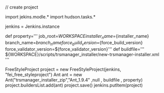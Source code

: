 // create project 

import  jekins.modle.*
import hudson.tasks.*
  
jenkins = Jenkins.instance

def property='''
job_root=${WORKSPACE}
installer_name=${installer_name}
branch_name=${branch_name}
force_build_version=${force_build_version}
force_validator_version=${force_validator_version}'''
def buildfile='''
${WORKSPACE}/scripts/trsmanager_installer/new-trsmanager-installer.xml 
'''

FreeStyleProject  project =  new FreeStyleProject(jenkins, "fei_free_styleproject")
Ant  ant = new Ant("trsmanager_installer_zip","Ant_1.9.4" ,null , buildfile , property)
project.buildersList.add(ant)
project.save()
jenkins.putItem(project)